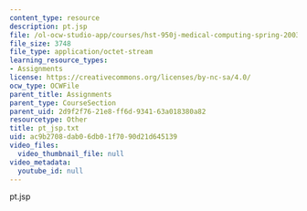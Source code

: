 ```yaml
---
content_type: resource
description: pt.jsp
file: /ol-ocw-studio-app/courses/hst-950j-medical-computing-spring-2003/ac9b2708dab06db01f7090d21d645139_pt_jsp.txt
file_size: 3748
file_type: application/octet-stream
learning_resource_types:
- Assignments
license: https://creativecommons.org/licenses/by-nc-sa/4.0/
ocw_type: OCWFile
parent_title: Assignments
parent_type: CourseSection
parent_uid: 2d9f2f76-21e8-ff6d-9341-63a018380a82
resourcetype: Other
title: pt_jsp.txt
uid: ac9b2708-dab0-6db0-1f70-90d21d645139
video_files:
  video_thumbnail_file: null
video_metadata:
  youtube_id: null
---
```

pt.jsp